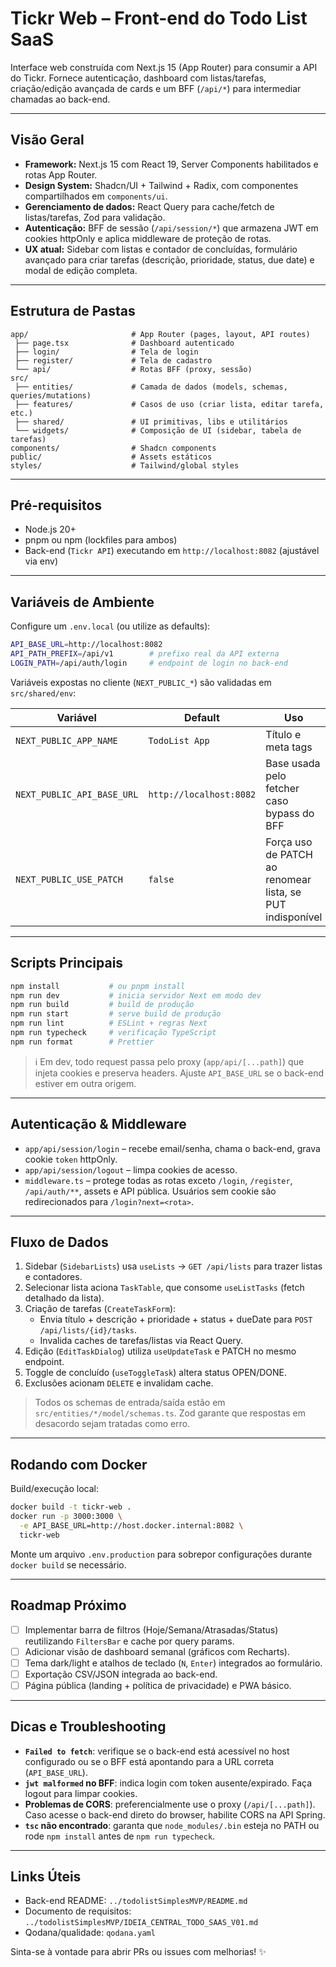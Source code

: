 # Tickr Web – Front-end do Todo List SaaS

Interface web construída com Next.js 15 (App Router) para consumir a API do Tickr. Fornece autenticação, dashboard com listas/tarefas, criação/edição avançada de cards e um BFF (`/api/*`) para intermediar chamadas ao back-end.

---

## Visão Geral
- **Framework:** Next.js 15 com React 19, Server Components habilitados e rotas App Router.
- **Design System:** Shadcn/UI + Tailwind + Radix, com componentes compartilhados em `components/ui`.
- **Gerenciamento de dados:** React Query para cache/fetch de listas/tarefas, Zod para validação.
- **Autenticação:** BFF de sessão (`/api/session/*`) que armazena JWT em cookies httpOnly e aplica middleware de proteção de rotas.
- **UX atual:** Sidebar com listas e contador de concluídas, formulário avançado para criar tarefas (descrição, prioridade, status, due date) e modal de edição completa.

---

## Estrutura de Pastas
```
app/                       # App Router (pages, layout, API routes)
 ├── page.tsx              # Dashboard autenticado
 ├── login/                # Tela de login
 ├── register/             # Tela de cadastro
 └── api/                  # Rotas BFF (proxy, sessão)
src/
 ├── entities/             # Camada de dados (models, schemas, queries/mutations)
 ├── features/             # Casos de uso (criar lista, editar tarefa, etc.)
 ├── shared/               # UI primitivas, libs e utilitários
 └── widgets/              # Composição de UI (sidebar, tabela de tarefas)
components/                # Shadcn components
public/                    # Assets estáticos
styles/                    # Tailwind/global styles
```

---

## Pré-requisitos
- Node.js 20+
- pnpm ou npm (lockfiles para ambos)
- Back-end (`Tickr API`) executando em `http://localhost:8082` (ajustável via env)

---

## Variáveis de Ambiente
Configure um `.env.local` (ou utilize as defaults):

```bash
API_BASE_URL=http://localhost:8082
API_PATH_PREFIX=/api/v1        # prefixo real da API externa
LOGIN_PATH=/api/auth/login     # endpoint de login no back-end
```

Variáveis expostas no cliente (`NEXT_PUBLIC_*`) são validadas em `src/shared/env`:

| Variável | Default | Uso |
|----------|---------|-----|
| `NEXT_PUBLIC_APP_NAME` | `TodoList App` | Título e meta tags |
| `NEXT_PUBLIC_API_BASE_URL` | `http://localhost:8082` | Base usada pelo fetcher caso bypass do BFF |
| `NEXT_PUBLIC_USE_PATCH` | `false` | Força uso de PATCH ao renomear lista, se PUT indisponível |

---

## Scripts Principais
```bash
npm install           # ou pnpm install
npm run dev           # inicia servidor Next em modo dev
npm run build         # build de produção
npm run start         # serve build de produção
npm run lint          # ESLint + regras Next
npm run typecheck     # verificação TypeScript
npm run format        # Prettier
```

> ℹ️ Em dev, todo request passa pelo proxy (`app/api/[...path]`) que injeta cookies e preserva headers. Ajuste `API_BASE_URL` se o back-end estiver em outra origem.

---

## Autenticação & Middleware
- `app/api/session/login` – recebe email/senha, chama o back-end, grava cookie `token` httpOnly.
- `app/api/session/logout` – limpa cookies de acesso.
- `middleware.ts` – protege todas as rotas exceto `/login`, `/register`, `/api/auth/**`, assets e API pública. Usuários sem cookie são redirecionados para `/login?next=<rota>`.

---

## Fluxo de Dados
1. Sidebar (`SidebarLists`) usa `useLists` → `GET /api/lists` para trazer listas e contadores.
2. Selecionar lista aciona `TaskTable`, que consome `useListTasks` (fetch detalhado da lista).
3. Criação de tarefas (`CreateTaskForm`):
   - Envia título + descrição + prioridade + status + dueDate para `POST /api/lists/{id}/tasks`.
   - Invalida caches de tarefas/listas via React Query.
4. Edição (`EditTaskDialog`) utiliza `useUpdateTask` e PATCH no mesmo endpoint.
5. Toggle de concluído (`useToggleTask`) altera status OPEN/DONE.
6. Exclusões acionam `DELETE` e invalidam cache.

> Todos os schemas de entrada/saída estão em `src/entities/*/model/schemas.ts`. Zod garante que respostas em desacordo sejam tratadas como erro.

---

## Rodando com Docker
Build/execução local:
```bash
docker build -t tickr-web .
docker run -p 3000:3000 \
  -e API_BASE_URL=http://host.docker.internal:8082 \
  tickr-web
```

Monte um arquivo `.env.production` para sobrepor configurações durante `docker build` se necessário.

---

## Roadmap Próximo
- [ ] Implementar barra de filtros (Hoje/Semana/Atrasadas/Status) reutilizando `FiltersBar` e cache por query params.
- [ ] Adicionar visão de dashboard semanal (gráficos com Recharts).
- [ ] Tema dark/light e atalhos de teclado (`N`, `Enter`) integrados ao formulário.
- [ ] Exportação CSV/JSON integrada ao back-end.
- [ ] Página pública (landing + política de privacidade) e PWA básico.

---

## Dicas e Troubleshooting
- **`Failed to fetch`**: verifique se o back-end está acessível no host configurado ou se o BFF está apontando para a URL correta (`API_BASE_URL`).
- **`jwt malformed` no BFF**: indica login com token ausente/expirado. Faça logout para limpar cookies.
- **Problemas de CORS**: preferencialmente use o proxy (`/api/[...path]`). Caso acesse o back-end direto do browser, habilite CORS na API Spring.
- **`tsc` não encontrado**: garanta que `node_modules/.bin` esteja no PATH ou rode `npm install` antes de `npm run typecheck`.

---

## Links Úteis
- Back-end README: `../todolistSimplesMVP/README.md`
- Documento de requisitos: `../todolistSimplesMVP/IDEIA_CENTRAL_TODO_SAAS_V01.md`
- Qodana/qualidade: `qodana.yaml`

Sinta-se à vontade para abrir PRs ou issues com melhorias! ✨
